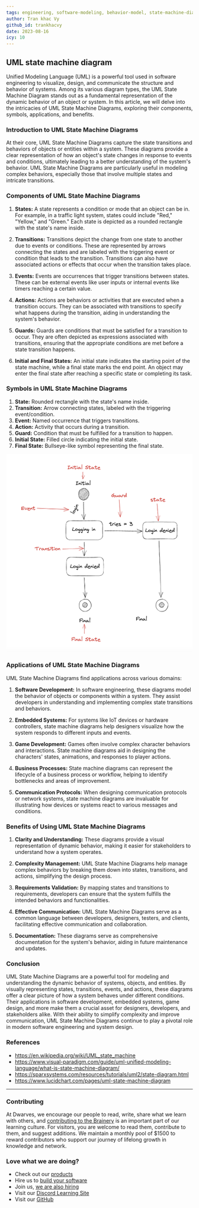 ```yaml
---
tags: engineering, software-modeling, behavior-model, state-machine-diagram, finite-state-machine, state-machine, state, diagram
author: Tran khac Vy
github_id: trankhacvy
date: 2023-08-16
icy: 10
---
```


## UML state machine diagram
Unified Modeling Language (UML) is a powerful tool used in software engineering to visualize, design, and communicate the structure and behavior of systems. Among its various diagram types, the UML State Machine Diagram stands out as a fundamental representation of the dynamic behavior of an object or system. In this article, we will delve into the intricacies of UML State Machine Diagrams, exploring their components, symbols, applications, and benefits.

### Introduction to UML State Machine Diagrams

At their core, UML State Machine Diagrams capture the state transitions and behaviors of objects or entities within a system. These diagrams provide a clear representation of how an object's state changes in response to events and conditions, ultimately leading to a better understanding of the system's behavior. UML State Machine Diagrams are particularly useful in modeling complex behaviors, especially those that involve multiple states and intricate transitions.

### Components of UML State Machine Diagrams

1. **States:** A state represents a condition or mode that an object can be in. For example, in a traffic light system, states could include "Red," "Yellow," and "Green." Each state is depicted as a rounded rectangle with the state's name inside.

2. **Transitions:** Transitions depict the change from one state to another due to events or conditions. These are represented by arrows connecting the states and are labeled with the triggering event or condition that leads to the transition. Transitions can also have associated actions or effects that occur when the transition takes place.

3. **Events:** Events are occurrences that trigger transitions between states. These can be external events like user inputs or internal events like timers reaching a certain value.

4. **Actions:** Actions are behaviors or activities that are executed when a transition occurs. They can be associated with transitions to specify what happens during the transition, aiding in understanding the system's behavior.

5. **Guards:** Guards are conditions that must be satisfied for a transition to occur. They are often depicted as expressions associated with transitions, ensuring that the appropriate conditions are met before a state transition happens.

6. **Initial and Final States:** An initial state indicates the starting point of the state machine, while a final state marks the end point. An object may enter the final state after reaching a specific state or completing its task.

### Symbols in UML State Machine Diagrams

1. **State:** Rounded rectangle with the state's name inside.
2. **Transition:** Arrow connecting states, labeled with the triggering event/condition.
3. **Event:** Named occurrence that triggers transitions.
4. **Action:** Activity that occurs during a transition.
5. **Guard:** Condition that must be fulfilled for a transition to happen.
6. **Initial State:** Filled circle indicating the initial state.
7. **Final State:** Bullseye-like symbol representing the final state.

![Sample UML State machine diagram](_assets/uml-state-machine-diagram.png)

### Applications of UML State Machine Diagrams

UML State Machine Diagrams find applications across various domains:

1. **Software Development:** In software engineering, these diagrams model the behavior of objects or components within a system. They assist developers in understanding and implementing complex state transitions and behaviors.

2. **Embedded Systems:** For systems like IoT devices or hardware controllers, state machine diagrams help designers visualize how the system responds to different inputs and events.

3. **Game Development:** Games often involve complex character behaviors and interactions. State machine diagrams aid in designing the characters' states, animations, and responses to player actions.

4. **Business Processes:** State machine diagrams can represent the lifecycle of a business process or workflow, helping to identify bottlenecks and areas of improvement.

5. **Communication Protocols:** When designing communication protocols or network systems, state machine diagrams are invaluable for illustrating how devices or systems react to various messages and conditions.

### Benefits of Using UML State Machine Diagrams

1. **Clarity and Understanding:** These diagrams provide a visual representation of dynamic behavior, making it easier for stakeholders to understand how a system operates.

2. **Complexity Management:** UML State Machine Diagrams help manage complex behaviors by breaking them down into states, transitions, and actions, simplifying the design process.

3. **Requirements Validation:** By mapping states and transitions to requirements, developers can ensure that the system fulfills the intended behaviors and functionalities.

4. **Effective Communication:** UML State Machine Diagrams serve as a common language between developers, designers, testers, and clients, facilitating effective communication and collaboration.

5. **Documentation:** These diagrams serve as comprehensive documentation for the system's behavior, aiding in future maintenance and updates.

### Conclusion

UML State Machine Diagrams are a powerful tool for modeling and understanding the dynamic behavior of systems, objects, and entities. By visually representing states, transitions, events, and actions, these diagrams offer a clear picture of how a system behaves under different conditions. Their applications in software development, embedded systems, game design, and more make them a crucial asset for designers, developers, and stakeholders alike. With their ability to simplify complexity and improve communication, UML State Machine Diagrams continue to play a pivotal role in modern software engineering and system design.

### References
- https://en.wikipedia.org/wiki/UML_state_machine
- https://www.visual-paradigm.com/guide/uml-unified-modeling-language/what-is-state-machine-diagram/
- https://sparxsystems.com/resources/tutorials/uml2/state-diagram.html
- https://www.lucidchart.com/pages/uml-state-machine-diagram

---
<!-- CTA -->
### Contributing

At Dwarves, we encourage our people to read, write, share what we learn with others, and [contributing to the Brainery](./CONTRIBUTING.md) is an important part of our learning culture. For visitors, you are welcome to read them, contribute to them, and suggest additions. We maintain a monthly pool of $1500 to reward contributors who support our journey of lifelong growth in knowledge and network.

### Love what we are doing?

- Check out our [products](https://superbits.co)
- Hire us to [build your software](https://d.foundation)
- Join us, [we are also hiring](https://github.com/dwarvesf/WeAreHiring)
- Visit our [Discord Learning Site](https://discord.gg/dzNBpNTVEZ)
- Visit our [GitHub](https://github.com/dwarvesf)